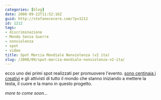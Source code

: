 ```yaml
---
categories: [blog]
date: 2008-09-22T11:52:16Z
guid: http://stefanocecere.com/?p=1212
id: 1212
tags:
- discriminazione
- Mondo Senza Guerre
- nonviolenza
- spot
- video
title: Spot Marcia Mondiale Nonviolenza (v2 ita)
slug: /2008/09/spot-marcia-mondiale-nonviolenza-v2-ita/
---
```


ecco uno dei primi spot realizzati per promuovere l'evento. [sono centinaia i creativi](http://marchamundialcreative.blogspot.com/) e gli attivisti di tutto il mondo che stanno iniziando a mettere la testa, il cuore e la mano in questo progetto.

_more to come soon…_